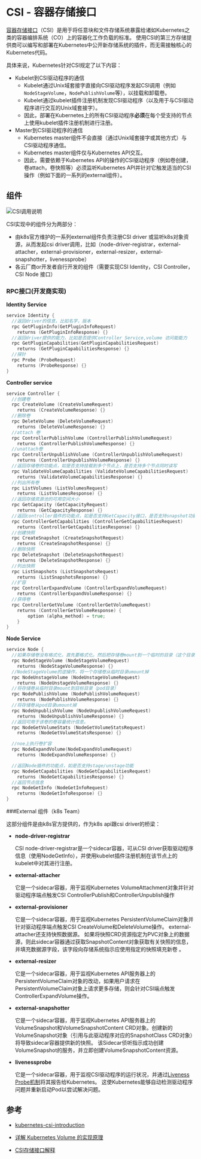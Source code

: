 

# CSI - 容器存储接口

[容器存储接口](https://github.com/container-storage-interface/spec/blob/master/spec.md)（CSI）是用于将任意块和文件存储系统暴露给诸如Kubernetes之类的容器编排系统（CO）上的容器化工作负载的标准。 使用CSI的第三方存储提供商可以编写和部署在Kubernetes中公开新存储系统的插件，而无需接触核心的Kubernetes代码。



具体来说，Kubernetes针对CSI规定了以下内容：

- Kubelet到CSI驱动程序的通信
  - Kubelet通过Unix域套接字直接向CSI驱动程序发起CSI调用（例如`NodeStageVolume`，`NodePublishVolume`等），以挂载和卸载卷。
  - Kubelet通过kubelet插件注册机制发现CSI驱动程序（以及用于与CSI驱动程序进行交互的Unix域套接字）。
  - 因此，部署在Kubernetes上的所有CSI驱动程序**必须**在每个受支持的节点上使用kubelet插件注册机制进行注册。
- Master到CSI驱动程序的通信
  - Kubernetes master组件不会直接（通过Unix域套接字或其他方式）与CSI驱动程序通信。
  - Kubernetes master组件仅与Kubernetes API交互。
  - 因此，需要依赖于Kubernetes API的操作的CSI驱动程序（例如卷创建，卷attach，卷快照等）必须监听Kubernetes API并针对它触发适当的CSI操作（例如下面的一系列的external组件）。

## 组件

![CSI调用说明](https://silenceper.oss-cn-beijing.aliyuncs.com/images/1*bkMOGMuyCYXH8ZyR5Tngig.png)



CSI实现中的组件分为两部分：

- 由k8s官方维护的一系列external组件负责注册CSI driver 或监听k8s对象资源，从而发起csi driver调用，比如（node-driver-registrar，external-attacher，external-provisioner，external-resizer，external-snapshotter，livenessprobe）
- 各云厂商or开发者自行开发的组件（需要实现CSI Identity，CSI Controller，CSI Node 接口）



### RPC接口(开发商实现)

**Identity Service**

```go
service Identity {
  //返回driver的信息，比如名字，版本
  rpc GetPluginInfo(GetPluginInfoRequest)
    returns (GetPluginInfoResponse) {}
  //返回driver提供的能力，比如是否提供Controller Service,volume 访问能能力
  rpc GetPluginCapabilities(GetPluginCapabilitiesRequest)
    returns (GetPluginCapabilitiesResponse) {}
  //探针
  rpc Probe (ProbeRequest)
    returns (ProbeResponse) {}
}
```

**Controller service**

```go
service Controller {
  //创建卷
  rpc CreateVolume (CreateVolumeRequest)
    returns (CreateVolumeResponse) {}
  //删除卷
  rpc DeleteVolume (DeleteVolumeRequest)
    returns (DeleteVolumeResponse) {}
  //attach 卷
  rpc ControllerPublishVolume (ControllerPublishVolumeRequest)
    returns (ControllerPublishVolumeResponse) {}
  //unattach卷
  rpc ControllerUnpublishVolume (ControllerUnpublishVolumeRequest)
    returns (ControllerUnpublishVolumeResponse) {}
  //返回存储卷的功能点，如是否支持挂载到多个节点上，是否支持多个节点同时读写
  rpc ValidateVolumeCapabilities (ValidateVolumeCapabilitiesRequest)
    returns (ValidateVolumeCapabilitiesResponse) {}
  //列出所有卷
  rpc ListVolumes (ListVolumesRequest)
    returns (ListVolumesResponse) {}
  //返回存储资源池的可用空间大小
  rpc GetCapacity (GetCapacityRequest)
    returns (GetCapacityResponse) {}
  //返回controller插件的功能点，如是否支持GetCapacity接口，是否支持snapshot功能等
  rpc ControllerGetCapabilities (ControllerGetCapabilitiesRequest)
    returns (ControllerGetCapabilitiesResponse) {}
  //创建快照
  rpc CreateSnapshot (CreateSnapshotRequest)
    returns (CreateSnapshotResponse) {}
  //删除快照
  rpc DeleteSnapshot (DeleteSnapshotRequest)
    returns (DeleteSnapshotResponse) {}
  //列出快照
  rpc ListSnapshots (ListSnapshotsRequest)
    returns (ListSnapshotsResponse) {}
  //扩容
  rpc ControllerExpandVolume (ControllerExpandVolumeRequest)
    returns (ControllerExpandVolumeResponse) {}
  //获得卷
  rpc ControllerGetVolume (ControllerGetVolumeRequest)
    returns (ControllerGetVolumeResponse) {
        option (alpha_method) = true;
    }
}
```

**Node Service**

```go
service Node {
  //如果存储卷没有格式化，首先要格式化。然后把存储卷mount到一个临时的目录（这个目录通常是节点上的一个全局目录）。再通过NodePublishVolume将存储卷mount到pod的目录中。mount过程分为2步，原因是为了支持多个pod共享同一个volume（如NFS）。
  rpc NodeStageVolume (NodeStageVolumeRequest)
    returns (NodeStageVolumeResponse) {}
  //NodeStageVolume的逆操作，将一个存储卷从临时目录umount掉
  rpc NodeUnstageVolume (NodeUnstageVolumeRequest)
    returns (NodeUnstageVolumeResponse) {}
  //将存储卷从临时目录mount到目标目录（pod目录）
  rpc NodePublishVolume (NodePublishVolumeRequest)
    returns (NodePublishVolumeResponse) {}
  //将存储卷从pod目录umount掉
  rpc NodeUnpublishVolume (NodeUnpublishVolumeRequest)
    returns (NodeUnpublishVolumeResponse) {}
  //返回可用于该卷的卷容量统计信息。
  rpc NodeGetVolumeStats (NodeGetVolumeStatsRequest)
    returns (NodeGetVolumeStatsResponse) {}

  //noe上执行卷扩容
  rpc NodeExpandVolume(NodeExpandVolumeRequest)
    returns (NodeExpandVolumeResponse) {}

  //返回Node插件的功能点，如是否支持stage/unstage功能
  rpc NodeGetCapabilities (NodeGetCapabilitiesRequest)
    returns (NodeGetCapabilitiesResponse) {}
  //返回节点信息
  rpc NodeGetInfo (NodeGetInfoRequest)
    returns (NodeGetInfoResponse) {}
}
```



###External 组件（k8s Team）

这部分组件是由k8s官方提供的，作为k8s api跟csi driver的桥梁：

- **node-driver-registrar**

  CSI node-driver-registrar是一个sidecar容器，可从CSI driver获取驱动程序信息（使用NodeGetInfo），并使用kubelet插件注册机制在该节点上的kubelet中对其进行注册。

- **external-attacher**

  它是一个sidecar容器，用于监视Kubernetes VolumeAttachment对象并针对驱动程序端点触发CSI ControllerPublish和ControllerUnpublish操作

- **external-provisioner**

  它是一个sidecar容器，用于监视Kubernetes PersistentVolumeClaim对象并针对驱动程序端点触发CSI CreateVolume和DeleteVolume操作。
  external-attacher还支持快照数据源。 如果将快照CRD资源指定为PVC对象上的数据源，则此sidecar容器通过获取SnapshotContent对象获取有关快照的信息，并填充数据源字段，该字段向存储系统指示应使用指定的快照填充新卷 。

- **external-resizer**

  它是一个sidecar容器，用于监视Kubernetes API服务器上的PersistentVolumeClaim对象的改动，如果用户请求在PersistentVolumeClaim对象上请求更多存储，则会针对CSI端点触发ControllerExpandVolume操作。

- **external-snapshotter**

  它是一个sidecar容器，用于监视Kubernetes API服务器上的VolumeSnapshot和VolumeSnapshotContent CRD对象。创建新的VolumeSnapshot对象（引用与此驱动程序对应的SnapshotClass CRD对象）将导致sidecar容器提供新的快照。
  该Sidecar侦听指示成功创建VolumeSnapshot的服务，并立即创建VolumeSnapshotContent资源。

- **livenessprobe**

  它是一个sidecar容器，用于监视CSI驱动程序的运行状况，并通过[Liveness Probe机制](https://kubernetes.io/docs/tasks/configure-pod-container/configure-liveness-readiness-startup-probes/)将其报告给Kubernetes。 这使Kubernetes能够自动检测驱动程序问题并重新启动Pod以尝试解决问题。



## 参考

- [kubernetes-csi-introduction](https://kubernetes-csi.github.io/docs/introduction.html)
- [详解 Kubernetes Volume 的实现原理](https://draveness.me/kubernetes-volume/)

- [CSI存储接口解释](https://www.dazhuanlan.com/2020/01/31/5e33a33ba05d1/)
